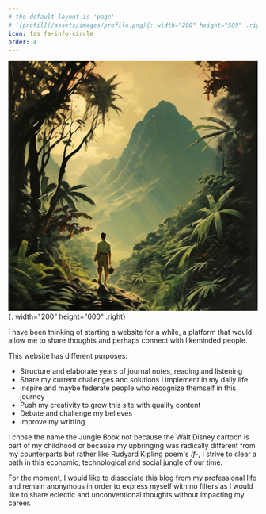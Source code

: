 ```yaml
---
# the default layout is 'page'
# ![profil](/assets/images/profile.png){: width="200" height="589" .right}
icon: fas fa-info-circle
order: 4
---
```

![profil](/assets/images/jungle1.png){: width="200" height="600" .right}

I have been thinking of starting a website for a while, a platform that would allow me to share thoughts and perhaps connect with likeminded people.

This website has different purposes:

- Structure and elaborate years of journal notes, reading and listening
- Share my current challenges and solutions I implement in my daily life
- Inspire and maybe federate people who recognize themself in this journey
- Push my creativity to grow this site with quality content
- Debate and challenge my believes
- Improve my writting

I chose the name the Jungle Book not because the Walt Disney cartoon is part of my childhood or because my upbringing 
was radically different from my counterparts but rather like Rudyard Kipling poem's _If-_, 
I strive to clear a path in this economic, technological and social jungle of our time. 

For the moment, I would like to dissociate this blog from my professional life and remain anonymous in order to express myself 
with no filters as I would like to share eclectic and unconventional thoughts without impacting my career.